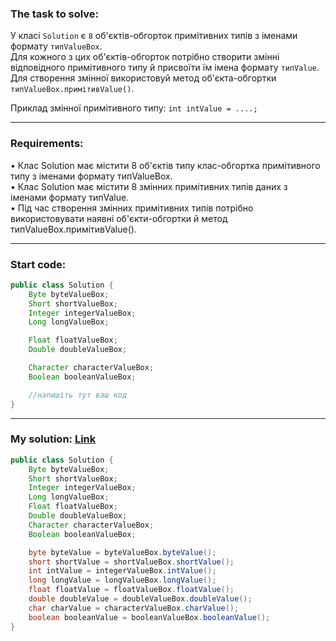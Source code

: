 ### **The task to solve:**  

У класі `Solution` є `8` об'єктів-обгорток примітивних типів з іменами формату `типValueBox`.  
Для кожного з цих об'єктів-обгорток потрібно створити змінні відповідного примітивного типу й присвоїти їм імена формату `типValue`.  
Для створення змінної використовуй метод об'єкта-обгортки `типValueBox.примітивValue()`.  

Приклад змінної примітивного типу: `int intValue = ....;`

---

### **Requirements:**  

• Клас Solution має містити 8 об'єктів типу клас-обгортка примітивного типу з іменами формату типValueBox.  
• Клас Solution має містити 8 змінних примітивних типів даних з іменами формату типValue.  
• Під час створення змінних примітивних типів потрібно використовувати наявні об'єкти-обгортки й метод типValueBox.примітивValue().  

---

### **Start code:**  

```java
public class Solution {
    Byte byteValueBox;
    Short shortValueBox;
    Integer integerValueBox;
    Long longValueBox;

    Float floatValueBox;
    Double doubleValueBox;

    Character characterValueBox;
    Boolean booleanValueBox;

    //напишіть тут ваш код
}
```

---

### **My solution: [Link](./src/Solution.java)**  

```java
public class Solution {
    Byte byteValueBox;
    Short shortValueBox;
    Integer integerValueBox;
    Long longValueBox;
    Float floatValueBox;
    Double doubleValueBox;
    Character characterValueBox;
    Boolean booleanValueBox;

    byte byteValue = byteValueBox.byteValue();
    short shortValue = shortValueBox.shortValue();
    int intValue = integerValueBox.intValue();
    long longValue = longValueBox.longValue();
    float floatValue = floatValueBox.floatValue();
    double doubleValue = doubleValueBox.doubleValue();
    char charValue = characterValueBox.charValue();
    boolean booleanValue = booleanValueBox.booleanValue();
}
```
